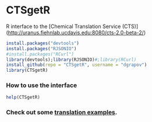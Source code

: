 CTSgetR
=======

R interface to the [Chemical Translation Service (CTS)] (http://uranus.fiehnlab.ucdavis.edu:8080/cts-2.0-beta-2/)

```R
install.packages("devtools")
install.packages("RJSONIO")
#install.packages("RCurl") 
library(devtools);library(RJSONIO)#;library(RCurl) 
install_github(repo = "CTSgetR", username = "dgrapov")
library(CTSgetR)
```

### How to use the interface
```R
help(CTSgetR)
```

### Check out some [translation examples](https://github.com/dgrapov/CTSgetR/wiki/Chemical-Translation-System-in-R).
